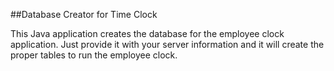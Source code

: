 ##Database Creator for Time Clock

This Java application creates the database for the employee clock application. Just provide it with your server information and it will create the proper tables to run the employee clock.
